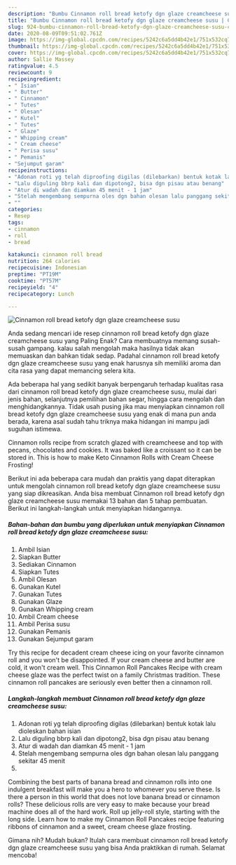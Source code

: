 ```yaml
---
description: "Bumbu Cinnamon roll bread ketofy dgn glaze creamcheese susu | Cara Membuat Cinnamon roll bread ketofy dgn glaze creamcheese susu Yang Sedap"
title: "Bumbu Cinnamon roll bread ketofy dgn glaze creamcheese susu | Cara Membuat Cinnamon roll bread ketofy dgn glaze creamcheese susu Yang Sedap"
slug: 924-bumbu-cinnamon-roll-bread-ketofy-dgn-glaze-creamcheese-susu-cara-membuat-cinnamon-roll-bread-ketofy-dgn-glaze-creamcheese-susu-yang-sedap
date: 2020-08-09T09:51:02.761Z
image: https://img-global.cpcdn.com/recipes/5242c6a5dd4b42e1/751x532cq70/cinnamon-roll-bread-ketofy-dgn-glaze-creamcheese-susu-foto-resep-utama.jpg
thumbnail: https://img-global.cpcdn.com/recipes/5242c6a5dd4b42e1/751x532cq70/cinnamon-roll-bread-ketofy-dgn-glaze-creamcheese-susu-foto-resep-utama.jpg
cover: https://img-global.cpcdn.com/recipes/5242c6a5dd4b42e1/751x532cq70/cinnamon-roll-bread-ketofy-dgn-glaze-creamcheese-susu-foto-resep-utama.jpg
author: Sallie Massey
ratingvalue: 4.5
reviewcount: 9
recipeingredient:
- " Isian"
- " Butter"
- " Cinnamon"
- " Tutes"
- " Olesan"
- " Kutel"
- " Tutes"
- " Glaze"
- " Whipping cream"
- " Cream cheese"
- " Perisa susu"
- " Pemanis"
- "Sejumput garam"
recipeinstructions:
- "Adonan roti yg telah diproofing digilas (dilebarkan) bentuk kotak lalu dioleskan bahan isian"
- "Lalu diguling bbrp kali dan dipotong2, bisa dgn pisau atau benang"
- "Atur di wadah dan diamkan 45 menit - 1 jam"
- "Stelah mengembang sempurna oles dgn bahan olesan lalu panggang sekitar 45 menit"
- ""
categories:
- Resep
tags:
- cinnamon
- roll
- bread

katakunci: cinnamon roll bread 
nutrition: 264 calories
recipecuisine: Indonesian
preptime: "PT19M"
cooktime: "PT57M"
recipeyield: "4"
recipecategory: Lunch

---
```



![Cinnamon roll bread ketofy dgn glaze creamcheese susu](https://img-global.cpcdn.com/recipes/5242c6a5dd4b42e1/751x532cq70/cinnamon-roll-bread-ketofy-dgn-glaze-creamcheese-susu-foto-resep-utama.jpg)

Anda sedang mencari ide resep cinnamon roll bread ketofy dgn glaze creamcheese susu yang Paling Enak? Cara membuatnya memang susah-susah gampang. kalau salah mengolah maka hasilnya tidak akan memuaskan dan bahkan tidak sedap. Padahal cinnamon roll bread ketofy dgn glaze creamcheese susu yang enak harusnya sih memiliki aroma dan cita rasa yang dapat memancing selera kita.

Ada beberapa hal yang sedikit banyak berpengaruh terhadap kualitas rasa dari cinnamon roll bread ketofy dgn glaze creamcheese susu, mulai dari jenis bahan, selanjutnya pemilihan bahan segar, hingga cara mengolah dan menghidangkannya. Tidak usah pusing jika mau menyiapkan cinnamon roll bread ketofy dgn glaze creamcheese susu yang enak di mana pun anda berada, karena asal sudah tahu triknya maka hidangan ini mampu jadi suguhan istimewa.

Cinnamon rolls recipe from scratch glazed with creamcheese and top with pecans, chocolates and cookies. It was baked like a croissant so it can be stored in. This is how to make Keto Cinnamon Rolls with Cream Cheese Frosting!


Berikut ini ada beberapa cara mudah dan praktis yang dapat diterapkan untuk mengolah cinnamon roll bread ketofy dgn glaze creamcheese susu yang siap dikreasikan. Anda bisa membuat Cinnamon roll bread ketofy dgn glaze creamcheese susu memakai 13 bahan dan 5 tahap pembuatan. Berikut ini langkah-langkah untuk menyiapkan hidangannya.

<!--inarticleads1-->

##### Bahan-bahan dan bumbu yang diperlukan untuk menyiapkan Cinnamon roll bread ketofy dgn glaze creamcheese susu:

1. Ambil  Isian
1. Siapkan  Butter
1. Sediakan  Cinnamon
1. Siapkan  Tutes
1. Ambil  Olesan
1. Gunakan  Kutel
1. Gunakan  Tutes
1. Gunakan  Glaze
1. Gunakan  Whipping cream
1. Ambil  Cream cheese
1. Ambil  Perisa susu
1. Gunakan  Pemanis
1. Gunakan Sejumput garam


Try this recipe for decadent cream cheese icing on your favorite cinnamon roll and you won&#39;t be disappointed. If your cream cheese and butter are cold, it won&#39;t cream well. This Cinnamon Roll Pancakes Recipe with cream cheese glaze was the perfect twist on a family Christmas tradition. These cinnamon roll pancakes are seriously even better then a cinnamon roll. 

<!--inarticleads2-->

##### Langkah-langkah membuat Cinnamon roll bread ketofy dgn glaze creamcheese susu:

1. Adonan roti yg telah diproofing digilas (dilebarkan) bentuk kotak lalu dioleskan bahan isian
1. Lalu diguling bbrp kali dan dipotong2, bisa dgn pisau atau benang
1. Atur di wadah dan diamkan 45 menit - 1 jam
1. Stelah mengembang sempurna oles dgn bahan olesan lalu panggang sekitar 45 menit
1. 


Combining the best parts of banana bread and cinnamon rolls into one indulgent breakfast will make you a hero to whomever you serve these. Is there a person in this world that does not love banana bread or cinnamon rolls? These delicious rolls are very easy to make because your bread machine does all of the hard work. Roll up jelly-roll style, starting with the long side. Learn how to make my Cinnamon Roll Pancakes recipe featuring ribbons of cinnamon and a sweet, cream cheese glaze frosting. 

Gimana nih? Mudah bukan? Itulah cara membuat cinnamon roll bread ketofy dgn glaze creamcheese susu yang bisa Anda praktikkan di rumah. Selamat mencoba!
